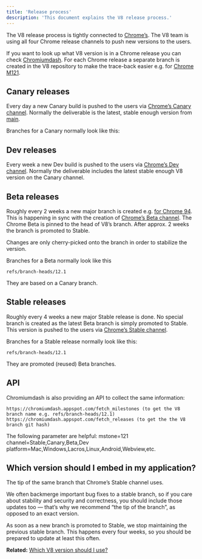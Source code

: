 ```yaml
---
title: 'Release process'
description: 'This document explains the V8 release process.'
---
```

The V8 release process is tightly connected to [Chrome’s](https://www.chromium.org/getting-involved/dev-channel). The V8 team is using all four Chrome release channels to push new versions to the users.

If you want to look up what V8 version is in a Chrome release you can check [Chromiumdash](https://chromiumdash.appspot.com/releases). For each Chrome release a separate branch is created in the V8 repository to make the trace-back easier e.g. for [Chrome M121](https://chromium.googlesource.com/v8/v8/+log/refs/branch-heads/12.1).

## Canary releases

Every day a new Canary build is pushed to the users via [Chrome’s Canary channel](https://www.google.com/chrome/browser/canary.html?platform=win64). Normally the deliverable is the latest, stable enough version from [main](https://chromium.googlesource.com/v8/v8.git/+/refs/heads/main).

Branches for a Canary normally look like this:

## Dev releases

Every week a new Dev build is pushed to the users via [Chrome’s Dev channel](https://www.google.com/chrome/browser/desktop/index.html?extra=devchannel&platform=win64). Normally the deliverable includes the latest stable enough V8 version on the Canary channel.


## Beta releases

Roughly every 2 weeks a new major branch is created e.g. [for Chrome 94](https://chromium.googlesource.com/v8/v8.git/+log/branch-heads/9.4). This is happening in sync with the creation of [Chrome’s Beta channel](https://www.google.com/chrome/browser/beta.html?platform=win64). The Chrome Beta is pinned to the head of V8’s branch. After approx. 2 weeks the branch is promoted to Stable.

Changes are only cherry-picked onto the branch in order to stabilize the version.

Branches for a Beta normally look like this

```
refs/branch-heads/12.1
```

They are based on a Canary branch.

## Stable releases

Roughly every 4 weeks a new major Stable release is done. No special branch is created as the latest Beta branch is simply promoted to Stable. This version is pushed to the users via [Chrome’s Stable channel](https://www.google.com/chrome/browser/desktop/index.html?platform=win64).

Branches for a Stable release normally look like this:

```
refs/branch-heads/12.1
```

They are promoted (reused) Beta branches.

## API

Chromiumdash is also providing an API to collect the same information:

```
https://chromiumdash.appspot.com/fetch_milestones (to get the V8 branch name e.g. refs/branch-heads/12.1)
https://chromiumdash.appspot.com/fetch_releases (to get the the V8 branch git hash)
```

The following parameter are helpful:
mstone=121
channel=Stable,Canary,Beta,Dev
platform=Mac,Windows,Lacros,Linux,Android,Webview,etc.

## Which version should I embed in my application?

The tip of the same branch that Chrome’s Stable channel uses.

We often backmerge important bug fixes to a stable branch, so if you care about stability and security and correctness, you should include those updates too — that’s why we recommend “the tip of the branch”, as opposed to an exact version.

As soon as a new branch is promoted to Stable, we stop maintaining the previous stable branch. This happens every four weeks, so you should be prepared to update at least this often.

**Related:** [Which V8 version should I use?](/docs/version-numbers#which-v8-version-should-i-use%3F)
